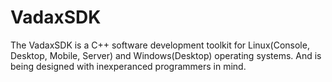 # VadaxSDK
The VadaxSDK is a C++ software development toolkit for Linux(Console, Desktop, Mobile, Server) and Windows(Desktop) operating systems. And is being designed with 
inexperanced programmers in mind. 
